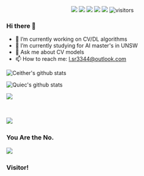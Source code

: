<p align="center">
    <a href="https://github.com/CeitherNSW/CeitherNSW"><img src="https://img.shields.io/badge/status-updating-brightgreen.svg"></a>
    <a href="https://github.com/python/cpython"><img src="https://img.shields.io/badge/Python-3.10-FF1493.svg"></a>
    <a href="https://github.com/CeitherNSW/CeitherNSW/graphs/contributors"><img src="https://img.shields.io/github/contributors/CeitherNSW/CeitherNSW?color=blue"></a>
    <a href="https://github.com/CeitherNSW/CeitherNSW/stargazers"><img src="https://img.shields.io/github/stars/CeitherNSW/CeitherNSW.svg?logo=github"></a>
    <a href="https://github.com/CeitherNSW/CeitherNSW/network/members"><img src="https://img.shields.io/github/forks/CeitherNSW/CeitherNSW.svg?color=blue&logo=github"></a>
    <img src="https://visitor-badge.laobi.icu/badge?page_id=CeitherNSW.CeitherNSW" alt="visitors"/>   
</p>

### Hi there 👋



- 🔭 I’m currently working on CV/DL algorithms 
- 🌱 I’m currently studying for AI master's in UNSW 
- 💬 Ask me about CV models 
- 📫 How to reach me: l.sr3344@outlook.com


![Ceither's github stats](https://github-readme-stats.vercel.app/api?username=CeitherNSW&show_icons=true&theme=radical&include_all_commits=true) 

![Quiec's github stats](https://github-readme-stats.vercel.app/api/top-langs/?username=CeitherNSW&theme=radical&layout=compact) 

<img src="https://github-readme-streak-stats.herokuapp.com/?user=CeitherNSW"></img> 



<!--   profile-green-animate --> 
![](./profile-3d-contrib/profile-green-animate.svg)  

### You Are the No. 

![](https://count.getloli.com/get/@CertherNSW?theme=rule34)  

### Visitor!
